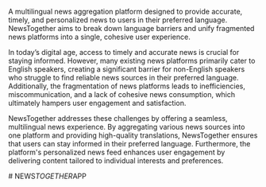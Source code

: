 A multilingual news aggregation platform designed to provide accurate, timely, and personalized news to users in their preferred language. NewsTogether aims to break down language barriers and unify fragmented news platforms into a single, cohesive user experience.

In today’s digital age, access to timely and accurate news is crucial for staying informed. However, many existing news platforms primarily cater to English speakers, creating a significant barrier for non-English speakers who struggle to find reliable news sources in their preferred language. Additionally, the fragmentation of news platforms leads to inefficiencies, miscommunication, and a lack of cohesive news consumption, which ultimately hampers user engagement and satisfaction.

NewsTogether addresses these challenges by offering a seamless, multilingual news experience. By aggregating various news sources into one platform and providing high-quality translations, NewsTogether ensures that users can stay informed in their preferred language. Furthermore, the platform's personalized news feed enhances user engagement by delivering content tailored to individual interests and preferences.



#   N E W S _ T O G E T H E R _ A P P  
 